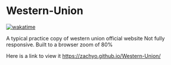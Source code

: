 # Western-Union

<a href="https://wakatime.com/badge/user/f7092828-5ece-4e0d-866c-be1e6d8e11a3/project/50bd8b14-a704-4398-92d3-94ded86a3223"><img src="https://wakatime.com/badge/user/f7092828-5ece-4e0d-866c-be1e6d8e11a3/project/50bd8b14-a704-4398-92d3-94ded86a3223.svg" alt="wakatime"></a>

A typical practice copy of western union official website
Not fully responsive. 
Built to a browser zoom of 80%

Here is a link to view it
https://zachyo.github.io/Western-Union/
